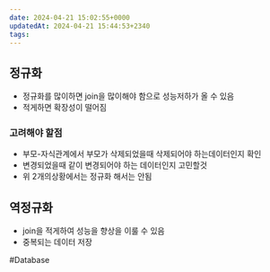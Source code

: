 ```yaml
---
date: 2024-04-21 15:02:55+0000
updatedAt: 2024-04-21 15:44:53+2340
tags: 
---
```

## 정규화

- 정규화를 많이하면 join을 많이해야 함으로 성능저하가 올 수 있음
- 적게하면 확장성이 떨어짐

### 고려해야 할점
- 부모-자식관계에서 부모가 삭제되었을때 삭제되어야 하는데이터인지 확인
- 변경되었을때 같이 변경되어야 하는 데이터인지 고민할것
- 위 2개의상황에서는 정규화 해서는 안됨
## 역정규화

- join을 적게하여 성능을 향상을 이룰 수 있음
- 중복되는 데이터 저장

#Database 